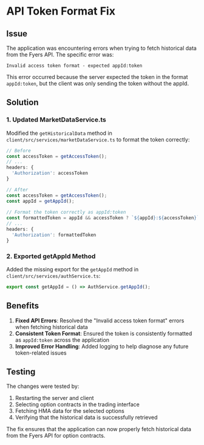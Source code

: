# API Token Format Fix

## Issue
The application was encountering errors when trying to fetch historical data from the Fyers API. The specific error was:

```
Invalid access token format - expected appId:token
```

This error occurred because the server expected the token in the format `appId:token`, but the client was only sending the token without the appId.

## Solution

### 1. Updated MarketDataService.ts

Modified the `getHistoricalData` method in `client/src/services/marketDataService.ts` to format the token correctly:

```typescript
// Before
const accessToken = getAccessToken();
// ...
headers: {
  'Authorization': accessToken
}

// After
const accessToken = getAccessToken();
const appId = getAppId();
      
// Format the token correctly as appId:token
const formattedToken = appId && accessToken ? `${appId}:${accessToken}` : accessToken;
// ...
headers: {
  'Authorization': formattedToken
}
```

### 2. Exported getAppId Method

Added the missing export for the `getAppId` method in `client/src/services/authService.ts`:

```typescript
export const getAppId = () => AuthService.getAppId();
```

## Benefits

1. **Fixed API Errors**: Resolved the "Invalid access token format" errors when fetching historical data
2. **Consistent Token Format**: Ensured the token is consistently formatted as `appId:token` across the application
3. **Improved Error Handling**: Added logging to help diagnose any future token-related issues

## Testing

The changes were tested by:
1. Restarting the server and client
2. Selecting option contracts in the trading interface
3. Fetching HMA data for the selected options
4. Verifying that the historical data is successfully retrieved

The fix ensures that the application can now properly fetch historical data from the Fyers API for option contracts. 
